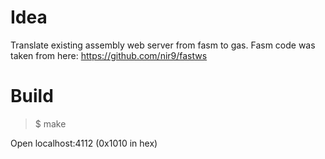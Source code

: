 Idea
====

Translate existing assembly web server from fasm to gas. Fasm code was taken from here: https://github.com/nir9/fastws

Build
=====

> $ make

Open localhost:4112 (0x1010 in hex)

